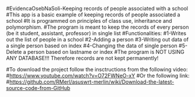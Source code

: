 #EvidencaOsebNaSoli-Keeping records of people associated with a school
#This app is a basic example of keeping records of people associated a school
#It is programmed on principles of class use, inheritance and polymorphism.
#The program is meant to keep the records of every person (be it student, assistant, professor) in single list
#Functionalities:
#1-Writes out the list of people in a school
#2-Adding a person
#3-Writing out data of a single person based on index
#4-Changing the data of single person
#5-Delete a person based on lastname or index
#The program is NOT USING ANY DATABASE!!! Therefore records are not kept permanently!


#To download the project follow the insctructions from the following video:
#https://www.youtube.com/watch?v=O72FWNeO-xY
#Or the following link:
#https://github.com/RMerl/asuswrt-merlin/wiki/Download-the-latest-source-code-from-GitHub
